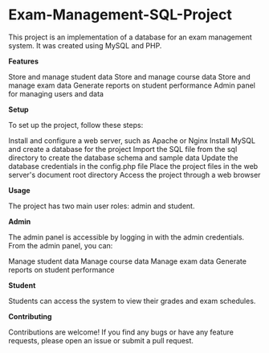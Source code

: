 # Exam-Management-SQL-Project
This project is an implementation of a database for an exam management system. It was created using MySQL and PHP.

**Features**

Store and manage student data
Store and manage course data
Store and manage exam data
Generate reports on student performance
Admin panel for managing users and data

**Setup**

To set up the project, follow these steps:

Install and configure a web server, such as Apache or Nginx
Install MySQL and create a database for the project
Import the SQL file from the sql directory to create the database schema and sample data
Update the database credentials in the config.php file
Place the project files in the web server's document root directory
Access the project through a web browser

**Usage**

The project has two main user roles: admin and student.

**Admin**

The admin panel is accessible by logging in with the admin credentials. From the admin panel, you can:

Manage student data
Manage course data
Manage exam data
Generate reports on student performance

**Student**

Students can access the system to view their grades and exam schedules.

**Contributing**

Contributions are welcome! If you find any bugs or have any feature requests, please open an issue or submit a pull request.
